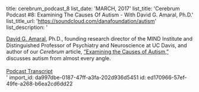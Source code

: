 title: cerebrum_podcast_8
list_date: 'MARCH, 2017'
list_title: 'Cerebrum Podcast #8: Examining The Causes Of Autism - With David G. Amaral, Ph.D.'
list_title_url: 'https://soundcloud.com/danafoundation/autism'
list_description: '<div style="font-size:14px;line-height: 125%;"><a href="http://dana.org/People/Authors.aspx?id=123693">David G. Amaral</a><span>, Ph.D., founding research director of the MIND Institute and Distinguished Professor of Psychiatry and Neuroscience at UC Davis, and author of our </span><em>Cerebrum</em><span> article, </span><a href="http://dana.org/Cerebrum/2017/Examining_the_Causes_of_Autism/">“Examining the Causes of Autism,”</a><span> discusses autism from almost every angle.</span><br><br><a href="/uploadedFiles/Pdfs/Autism-Podcast-Transcript.pdf" title="Podcast Transcript">Podcast Transcript</a></div>'
import_id: da997dbe-0187-47ff-a3fa-202d936d5451
id: ed170966-57ef-49fe-a268-b6ea2cd6dd22
